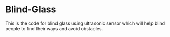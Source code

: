 # Blind-Glass
This is the code for blind glass using ultrasonic sensor which will help blind people to find their ways and avoid obstacles.
